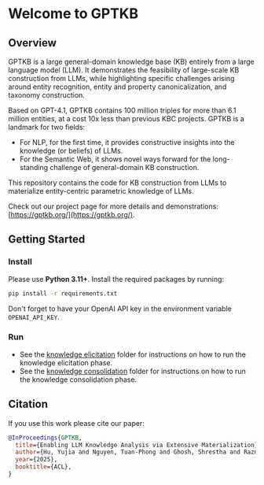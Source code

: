 # Welcome to GPTKB

## Overview

GPTKB is a large general-domain knowledge base (KB) entirely from a large
language model (LLM). It demonstrates the feasibility of large-scale KB
construction from LLMs, while highlighting specific challenges arising around
entity recognition, entity and property canonicalization, and taxonomy
construction.

Based on GPT-4.1, GPTKB contains 100 million triples for more than 6.1 million
entities, at a cost 10x less than previous KBC projects.
GPTKB is a landmark for two fields:

- For NLP, for the first time, it provides constructive insights into the
  knowledge (or beliefs) of LLMs.
- For the Semantic Web, it shows novel ways forward for the long-standing
  challenge of general-domain KB construction.

This repository contains the code for KB construction from LLMs to materialize
entity-centric parametric knowledge of LLMs.

Check out our project page for more details and
demonstrations: [https://gptkb.org/](https://gptkb.org/).

## Getting Started

### Install

Please use **Python 3.11+**. Install the required packages by running:

```bash
pip install -r requirements.txt
```

Don't forget to have your OpenAI API key in the environment variable
`OPENAI_API_KEY`.

### Run

+ See the [knowledge elicitation](GPTKB/knowledge_elicitation/README.md) folder
  for instructions on how to run the knowledge elicitation phase.
+ See the [knowledge consolidation](GPTKB/knowledge_consolidation/README.md)
  folder for instructions on how to run the knowledge consolidation phase.

## Citation

If you use this work please cite our paper:

```bibtex
@InProceedings{GPTKB,
  title={Enabling LLM Knowledge Analysis via Extensive Materialization},
  author={Hu, Yujia and Nguyen, Tuan-Phong and Ghosh, Shrestha and Razniewski, Simon},
  year={2025},
  booktitle={ACL},
}
```
